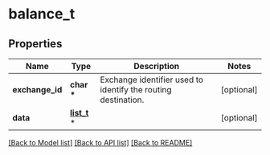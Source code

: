 # balance_t

## Properties
Name | Type | Description | Notes
------------ | ------------- | ------------- | -------------
**exchange_id** | **char \*** | Exchange identifier used to identify the routing destination. | [optional] 
**data** | [**list_t**](balance_data_inner.md) \* |  | [optional] 

[[Back to Model list]](../README.md#documentation-for-models) [[Back to API list]](../README.md#documentation-for-api-endpoints) [[Back to README]](../README.md)


